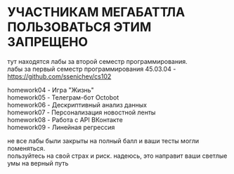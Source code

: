 # УЧАСТНИКАМ МЕГАБАТТЛА ПОЛЬЗОВАТЬСЯ ЭТИМ ЗАПРЕЩЕНО

тут находятся лабы за второй семестр программирования.  
лабы за первый семестр программирования 45.03.04 - https://github.com/ssenichev/cs102   

homework04 - Игра "Жизнь"  
homework05 - Телеграм-бот Octobot  
homework06 - Дескриптивный анализ данных  
homework07 - Персонализация новостной ленты  
homework08 - Работа с API ВКонтакте  
homework09 - Линейная регрессия  

не все лабы были закрыты на полный балл и ваши тесты могли поменяться.  
пользуйтесь на свой страх и риск. надеюсь, это направит ваши светлые умы на верный путь

